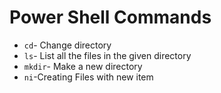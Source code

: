 # Power Shell Commands
- ```cd```- Change directory
- ```ls```- List all the files in the given directory
- ```mkdir```- Make a new directory
- ```ni```-Creating Files with new item
